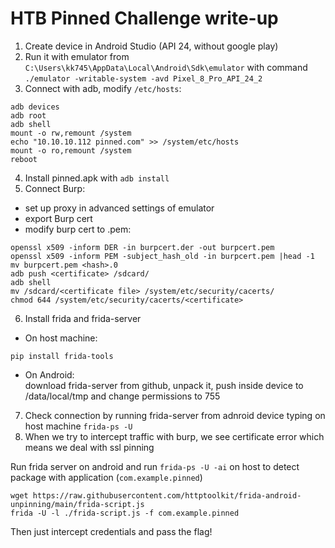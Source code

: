 # HTB Pinned Challenge write-up
1. Create device in Android Studio (API 24, without google play)
2. Run it with emulator from `C:\Users\kk745\AppData\Local\Android\Sdk\emulator` with command `./emulator -writable-system -avd Pixel_8_Pro_API_24_2`
3. Connect with adb, modify `/etc/hosts`:
```
adb devices
adb root
adb shell
mount -o rw,remount /system
echo "10.10.10.112 pinned.com" >> /system/etc/hosts
mount -o ro,remount /system
reboot
```
4. Install pinned.apk with `adb install`
5. Connect Burp:  
* set up proxy in advanced settings of emulator
* export Burp cert
* modify burp cert to .pem:
```
openssl x509 -inform DER -in burpcert.der -out burpcert.pem
openssl x509 -inform PEM -subject_hash_old -in burpcert.pem |head -1
mv burpcert.pem <hash>.0
adb push <certificate> /sdcard/
adb shell
mv /sdcard/<certificate file> /system/etc/security/cacerts/
chmod 644 /system/etc/security/cacerts/<certificate>
```
6. Install frida and frida-server
* On host machine:
```
pip install frida-tools
```
* On Android:  
download frida-server from github, unpack it, push inside device to /data/local/tmp and change permissions to 755
7. Check connection by running frida-server from adnroid device typing on host machine `frida-ps -U`
8. When we try to intercept traffic with burp, we see certificate error which means we deal with ssl pinning  

Run frida server on android and run `frida-ps -U -ai` on host to detect package with application (`com.example.pinned`)  
```
wget https://raw.githubusercontent.com/httptoolkit/frida-android-unpinning/main/frida-script.js
frida -U -l ./frida-script.js -f com.example.pinned
```
Then just intercept credentials and pass the flag!
